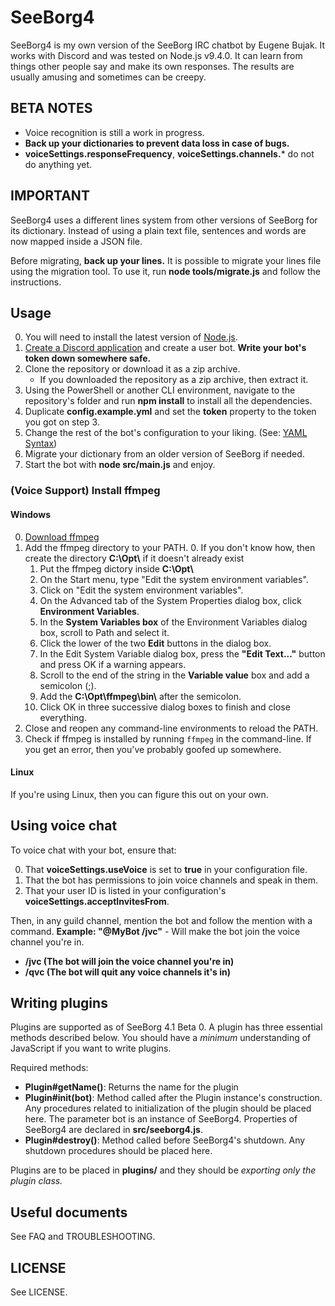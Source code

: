 # SeeBorg4

SeeBorg4 is my own version of the SeeBorg IRC chatbot by Eugene Bujak.
It works with Discord and was tested on Node.js v9.4.0.
It can learn from things other people say and make its own responses.
The results are usually amusing and sometimes can be creepy.

## BETA NOTES

* Voice recognition is still a work in progress.
* **Back up your dictionaries to prevent data loss in case of bugs.**
* **voiceSettings.responseFrequency**, **voiceSettings.channels.*** do not do anything yet.

## IMPORTANT

SeeBorg4 uses a different lines system from other versions of SeeBorg for its dictionary.
Instead of using a plain text file, sentences and words are now mapped inside a JSON file.

Before migrating, **back up your lines.**
It is possible to migrate your lines file using the migration tool. To use it, run **node tools/migrate.js** and follow the instructions. 

## Usage

0. You will need to install the latest version of [Node.js](https://nodejs.org/en/).
1. [Create a Discord application](https://discordapp.com/developers/applications/me) and create a user bot.  **Write your bot's token down somewhere safe.**
2. Clone the repository or download it as a zip archive.
    - If you downloaded the repository as a zip archive, then extract it.
3. Using the PowerShell or another CLI environment, navigate to the repository's folder and run **npm install** to install all the dependencies.
4. Duplicate **config.example.yml** and set the **token** property to the token you got on step 3.
5. Change the rest of the bot's configuration to your liking. (See: [YAML Syntax](https://learn.getgrav.org/advanced/yaml))
6. Migrate your dictionary from an older version of SeeBorg if needed.
7. Start the bot with **node src/main.js** and enjoy.

### (Voice Support) Install ffmpeg

#### Windows

0. [Download ffmpeg](https://www.ffmpeg.org/download.html)
1. Add the ffmpeg directory to your PATH.
    0. If you don't know how, then create the directory **C:\\Opt\\** if it doesn't already exist
    1. Put the ffmpeg dictory inside **C:\\Opt\\**
    2. On the Start menu, type "Edit the system environment variables".
    3. Click on "Edit the system environment variables".
    4. On the Advanced tab of the System Properties dialog box, click **Environment Variables**.
    5. In the **System Variables box** of the Environment Variables dialog box, scroll to Path and select it.
    6. Click the lower of the two **Edit** buttons in the dialog box.
    7. In the Edit System Variable dialog box, press the **"Edit Text..."** button and press OK if a warning appears.
    8. Scroll to the end of the string in the **Variable value** box and add a semicolon (;).
    9. Add the **C:\\Opt\\ffmpeg\\bin\\** after the semicolon.
    10. Click OK in three successive dialog boxes to finish and close everything.
2. Close and reopen any command-line environments to reload the PATH.
3. Check if ffmpeg is installed by running `ffmpeg` in the command-line. If you get an error, then you've probably goofed up somewhere.

#### Linux

If you're using Linux, then you can figure this out on your own.

## Using voice chat

To voice chat with your bot, ensure that:

0. That **voiceSettings.useVoice** is set to **true** in your configuration file.
1. That the bot has permissions to join voice channels and speak in them.
2. That your user ID is listed in your configuration's **voiceSettings.acceptInvitesFrom**.

Then, in any guild channel, mention the bot and follow the mention with a command.
**Example: "@MyBot /jvc"** - Will make the bot join the voice channel you're in.

* **/jvc (The bot will join the voice channel you're in)**
* **/qvc (The bot will quit any voice channels it's in)**

## Writing plugins

Plugins are supported as of SeeBorg 4.1 Beta 0. A plugin has three essential methods described below.
You should have a *minimum* understanding of JavaScript if you want to write plugins.

Required methods:
  - **Plugin#getName()**: Returns the name for the plugin
  - **Plugin#init(bot)**: Method called after the Plugin instance's construction. Any procedures related to initialization of the plugin should be placed here. The parameter bot is an instance of SeeBorg4. Properties of SeeBorg4 are declared in **src/seeborg4.js**.
  - **Plugin#destroy()**: Method called before SeeBorg4's shutdown. Any shutdown procedures should be placed here.

Plugins are to be placed in **plugins/** and they should be *exporting only the plugin class.*

## Useful documents

See FAQ and TROUBLESHOOTING.

## LICENSE

See LICENSE.